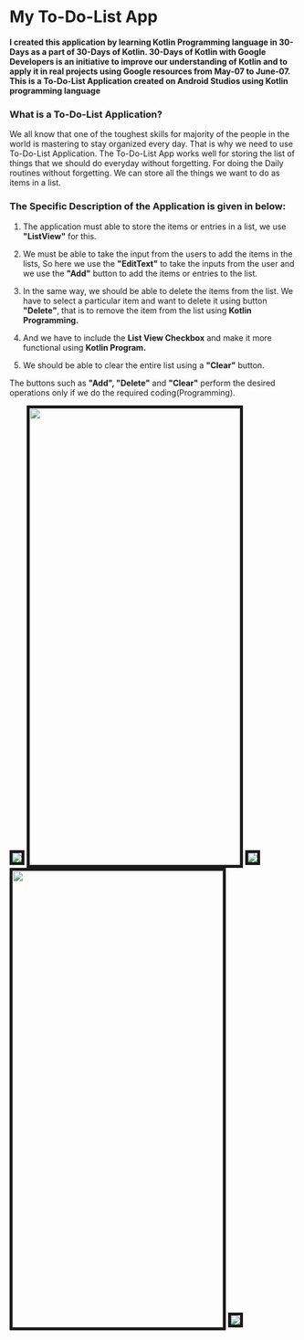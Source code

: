 # My To-Do-List App

**I created this application by learning Kotlin Programming language in 30-Days as a part of 30-Days of Kotlin. 30-Days of Kotlin with Google Developers is an initiative to improve our understanding of Kotlin and to apply it in real projects using Google resources from May-07 to June-07.
This is a To-Do-List Application created on Android Studios using Kotlin programming language**

### What is a To-Do-List Application?

We all know that one of the toughest skills for majority of the people in the world is mastering to stay organized every day. That is why we need to use To-Do-List Application. The To-Do-List App works well for storing the list of things that we should do everyday without forgetting. For doing the Daily routines without forgetting. We can store all the things we want to do as items in a list.

### The Specific Description of the Application is given in below:

1. The application must able to store the items or entries in a list, we use **"ListView"** for this.

1. We must be able to take the input from the users to add the items in the lists, So here we use the **"EditText"** to take the inputs from the user and we use the **"Add"** button to add the items or entries to the list.

1. In the same way, we should be able to delete the items from the list. We have to select a particular item and want to delete it using button **"Delete"**, that is to remove the item from the list using **Kotlin Programming.**
 
1. And we have to include the **List View Checkbox** and make it more functional using **Kotlin Program.**

1. We should be able to clear the entire list using a **"Clear"** button.

The buttons such as **"Add", "Delete"** and **"Clear"** perform the desired operations only if we do the required coding(Programming).

<img src = https://github.com/akhilaku/My-To-Do-List-App/blob/master/Screenshots-Of-App/Screenshot-1.jpg border="5">

<img src = https://github.com/akhilaku/My-To-Do-List-App/blob/master/Screenshots-Of-App/Screenshot-2.jpg width=369 height=800 border="5">

<img src = https://github.com/akhilaku/My-To-Do-List-App/blob/master/Screenshots-Of-App/Screenshot-3.jpg border="5">

<img src = https://github.com/akhilaku/My-To-Do-List-App/blob/master/Screenshots-Of-App/Screenshot-4.jpg width=369 height=800 border="5">

<img src = https://github.com/akhilaku/My-To-Do-List-App/blob/master/Screenshots-Of-App/Screenshot-5.jpg border="5">
